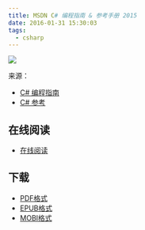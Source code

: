 ```yaml
---
title: MSDN C# 编程指南 & 参考手册 2015
date: 2016-01-31 15:30:03
tags:
  - csharp
---
```


![](https://ek8whxe.cloudimg.io/s/width/226/https://www.gitbook.com/cover/book/wizardforcel/msdn-csharp.jpg?build=1452940466341&v=12.1.2)

来源：

+ [C# 编程指南](https://msdn.microsoft.com/zh-cn/library/67ef8sbd.aspx)
+ [C# 参考](https://msdn.microsoft.com/zh-cn/library/618ayhy6.aspx)

<!--more-->

## 在线阅读 ##

+ [在线阅读](https://www.gitbook.com/book/wizardforcel/msdn-csharp/details)

## 下载 ##

+ [PDF格式](https://www.gitbook.com/download/pdf/book/wizardforcel/msdn-csharp)
+ [EPUB格式](https://www.gitbook.com/download/epub/book/wizardforcel/msdn-csharp)
+ [MOBI格式](https://www.gitbook.com/download/mobi/book/wizardforcel/msdn-csharp)